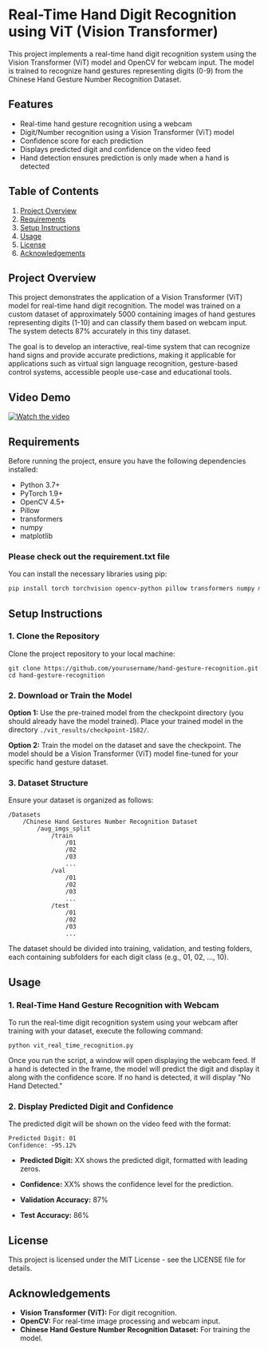 # Real-Time Hand Digit Recognition using ViT (Vision Transformer)

This project implements a real-time hand digit recognition system using the Vision Transformer (ViT) model and OpenCV for webcam input. The model is trained to recognize hand gestures representing digits (0-9) from the Chinese Hand Gesture Number Recognition Dataset.

## Features
- Real-time hand gesture recognition using a webcam
- Digit/Number recognition using a Vision Transformer (ViT) model
- Confidence score for each prediction
- Displays predicted digit and confidence on the video feed
- Hand detection ensures prediction is only made when a hand is detected

## Table of Contents
1. [Project Overview](#project-overview)
2. [Requirements](#requirements)
3. [Setup Instructions](#setup-instructions)
4. [Usage](#usage)
5. [License](#license)
6. [Acknowledgements](#acknowledgements)

## Project Overview
This project demonstrates the application of a Vision Transformer (ViT) model for real-time hand digit recognition. The model was trained on a custom dataset of approximately 5000 containing images of hand gestures representing digits (1-10) and can classify them based on webcam input. The system detects 87% accurately in this tiny dataset.

The goal is to develop an interactive, real-time system that can recognize hand signs and provide accurate predictions, making it applicable for applications such as virtual sign language recognition, gesture-based control systems, accessible people use-case and educational tools.

## Video Demo

[![Watch the video](https://img.youtube.com/vi/qjcZRC0SM1I/hqdefault.jpg)](https://www.youtube.com/watch?v=qjcZRC0SM1I)


## Requirements
Before running the project, ensure you have the following dependencies installed:

- Python 3.7+
- PyTorch 1.9+
- OpenCV 4.5+
- Pillow
- transformers
- numpy
- matplotlib

### Please check out the requirement.txt file

You can install the necessary libraries using pip:

```bash
pip install torch torchvision opencv-python pillow transformers numpy matplotlib
```

## Setup Instructions

### 1. Clone the Repository
Clone the project repository to your local machine:

```
git clone https://github.com/yourusername/hand-gesture-recognition.git
cd hand-gesture-recognition
```

### 2. Download or Train the Model
**Option 1:** Use the pre-trained model from the checkpoint directory (you should already have the model trained). Place your trained model in the directory `./vit_results/checkpoint-1582/`.

**Option 2:** Train the model on the dataset and save the checkpoint. The model should be a Vision Transformer (ViT) model fine-tuned for your specific hand gesture dataset.

### 3. Dataset Structure
Ensure your dataset is organized as follows:

```
/Datasets
    /Chinese Hand Gestures Number Recognition Dataset
        /aug_imgs_split
            /train
                /01
                /02
                /03
                ...
            /val
                /01
                /02
                /03
                ...
            /test
                /01
                /02
                /03
                ...
```

The dataset should be divided into training, validation, and testing folders, each containing subfolders for each digit class (e.g., 01, 02, ..., 10).

## Usage

### 1. Real-Time Hand Gesture Recognition with Webcam
To run the real-time digit recognition system using your webcam after training with your dataset, execute the following command:

```
python vit_real_time_recognition.py
```

Once you run the script, a window will open displaying the webcam feed. If a hand is detected in the frame, the model will predict the digit and display it along with the confidence score. If no hand is detected, it will display "No Hand Detected."

### 2. Display Predicted Digit and Confidence
The predicted digit will be shown on the video feed with the format:

```
Predicted Digit: 01
Confidence: ~95.12%
```

- **Predicted Digit:** XX shows the predicted digit, formatted with leading zeros.
- **Confidence:** XX% shows the confidence level for the prediction.

- **Validation Accuracy:** 87%
- **Test Accuracy:** 86%


## License
This project is licensed under the MIT License - see the LICENSE file for details.

## Acknowledgements
- **Vision Transformer (ViT):** For digit recognition.
- **OpenCV:** For real-time image processing and webcam input.
- **Chinese Hand Gesture Number Recognition Dataset:** For training the model.
